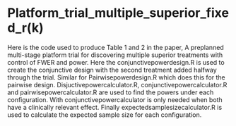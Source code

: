 # Platform_trial_multiple_superior_fixed_r(k)

Here is the code used to produce Table 1 and 2 in the paper, A preplanned multi-stage platform trial for discovering multiple superior treatments with control of FWER and power. 
Here the conjunctivepowerdesign.R is used to create the conjunctive design with the second treatment added halfway through the trial. Similar for Pairwisepowerdesign.R which does this for the pairwise design. 
Disjuctivepowercalculator.R, conjunctivepowercalculator.R and pairwisepowercalculator.R are used to find the powers under each configuration. With conjunctivepowercalculator is only needed when both have a clinically relevant effect. 
Finally expectedsamplesizecalculator.R is used to calculate the expected sample size for each configuration.
